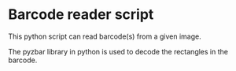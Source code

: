 # Barcode reader script

This python script can read barcode(s) from a given image.

The pyzbar library in python is used to decode the rectangles in the barcode.
